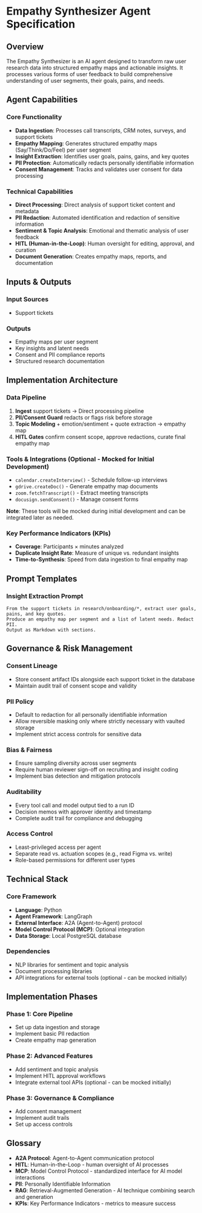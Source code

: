 # Empathy Synthesizer Agent Specification

## Overview

The Empathy Synthesizer is an AI agent designed to transform raw user research data into structured empathy maps and actionable insights. It processes various forms of user feedback to build comprehensive understanding of user segments, their goals, pains, and needs.

## Agent Capabilities

### Core Functionality
- **Data Ingestion**: Processes call transcripts, CRM notes, surveys, and support tickets
- **Empathy Mapping**: Generates structured empathy maps (Say/Think/Do/Feel) per user segment
- **Insight Extraction**: Identifies user goals, pains, gains, and key quotes
- **PII Protection**: Automatically redacts personally identifiable information
- **Consent Management**: Tracks and validates user consent for data processing

### Technical Capabilities
- **Direct Processing**: Direct analysis of support ticket content and metadata
- **PII Redaction**: Automated identification and redaction of sensitive information
- **Sentiment & Topic Analysis**: Emotional and thematic analysis of user feedback
- **HITL (Human-in-the-Loop)**: Human oversight for editing, approval, and curation
- **Document Generation**: Creates empathy maps, reports, and documentation

## Inputs & Outputs

### Input Sources
- Support tickets

### Outputs
- Empathy maps per user segment
- Key insights and latent needs
- Consent and PII compliance reports
- Structured research documentation

## Implementation Architecture

### Data Pipeline
1. **Ingest** support tickets → Direct processing pipeline
2. **PII/Consent Guard** redacts or flags risk before storage
3. **Topic Modeling** + emotion/sentiment + quote extraction → empathy map
4. **HITL Gates** confirm consent scope, approve redactions, curate final empathy map

### Tools & Integrations (Optional - Mocked for Initial Development)
- `calendar.createInterview()` - Schedule follow-up interviews
- `gdrive.createDoc()` - Generate empathy map documents
- `zoom.fetchTranscript()` - Extract meeting transcripts
- `docusign.sendConsent()` - Manage consent forms

**Note**: These tools will be mocked during initial development and can be integrated later as needed.

### Key Performance Indicators (KPIs)
- **Coverage**: Participants × minutes analyzed
- **Duplicate Insight Rate**: Measure of unique vs. redundant insights
- **Time-to-Synthesis**: Speed from data ingestion to final empathy map

## Prompt Templates

### Insight Extraction Prompt
```
From the support tickets in research/onboarding/*, extract user goals, pains, and key quotes. 
Produce an empathy map per segment and a list of latent needs. Redact PII. 
Output as Markdown with sections.
```

## Governance & Risk Management

### Consent Lineage
- Store consent artifact IDs alongside each support ticket in the database
- Maintain audit trail of consent scope and validity

### PII Policy
- Default to redaction for all personally identifiable information
- Allow reversible masking only where strictly necessary with vaulted storage
- Implement strict access controls for sensitive data

### Bias & Fairness
- Ensure sampling diversity across user segments
- Require human reviewer sign-off on recruiting and insight coding
- Implement bias detection and mitigation protocols

### Auditability
- Every tool call and model output tied to a run ID
- Decision memos with approver identity and timestamp
- Complete audit trail for compliance and debugging

### Access Control
- Least-privileged access per agent
- Separate read vs. actuation scopes (e.g., read Figma vs. write)
- Role-based permissions for different user types

## Technical Stack

### Core Framework
- **Language**: Python
- **Agent Framework**: LangGraph
- **External Interface**: A2A (Agent-to-Agent) protocol
- **Model Control Protocol (MCP)**: Optional integration
- **Data Storage**: Local PostgreSQL database

### Dependencies
- NLP libraries for sentiment and topic analysis
- Document processing libraries
- API integrations for external tools (optional - can be mocked initially)

## Implementation Phases

### Phase 1: Core Pipeline
- Set up data ingestion and storage
- Implement basic PII redaction
- Create empathy map generation

### Phase 2: Advanced Features
- Add sentiment and topic analysis
- Implement HITL approval workflows
- Integrate external tool APIs (optional - can be mocked initially)

### Phase 3: Governance & Compliance
- Add consent management
- Implement audit trails
- Set up access controls

## Glossary

- **A2A Protocol**: Agent-to-Agent communication protocol
- **HITL**: Human-in-the-Loop - human oversight of AI processes
- **MCP**: Model Control Protocol - standardized interface for AI model interactions
- **PII**: Personally Identifiable Information
- **RAG**: Retrieval-Augmented Generation - AI technique combining search and generation
- **KPIs**: Key Performance Indicators - metrics to measure success
